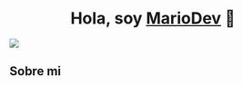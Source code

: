 <div align="center">
<h1 align="center">Hola, soy <a href="https://www.mariodev.es">MarioDev</a> 👋</h1>
</div>
<img src="https://www.canva.com/design/DAGga4_Sa50/87PT6RLRK6JFchNyIReaSQ/view?utm_content=DAGga4_Sa50&utm_campaign=designshare&utm_medium=link2&utm_source=uniquelinks&utlId=h92c5221172">


## Sobre mi
